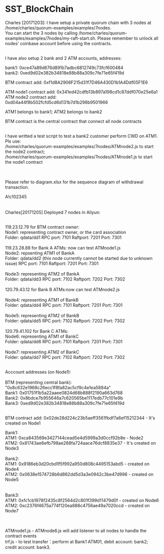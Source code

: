 # SST_BlockChain

Charles [20171203]: I have setup a private quorum chain with 3 nodes at /home/charles/quorum-examples/examples/7nodes. <br>
You can start the 3 nodes by calling /home/charles/quorum-examples/examples/7nodes/my-raft-start.sh. Please remember to unlock all nodes' coinbase account before using the contracts.
<br><br>

I have also setup 2 bank and 2 ATM accounts, addresses:<br>


bank1: 0xce47a89d676d891b7adbc6812749c73fcf600484<br>
bank2: 0xed9d02e382b34818e88b88a309c7fe71e65f419d<br>

BTM contract add: 0xf1d8A2906F215d31f7D46A430D1b1A4Ddf05F1E6<br>

ATM node1 contract add: 0x341ed42cdfb13b897a198cd1c87ddf070e25e6a1<br>
ATM node2 contract add: 0xd04a44f8b502fcfd5cd6d131b7d1b298b9501966<br>



ATM1 belongs to bank1; ATM2 belongs to bank2<br>



BTM contract is the central contract that connect all node contracts<br><br>

I have writted a test script to test a bank2 customer perform CWD on ATM1. Pls use:<br>
/home/charles/quorum-examples/examples/7nodes/ATMnode2.js to start the node2 contract;<br>
/home/charles/quorum-examples/examples/7nodes/ATMnode1.js to start the node1 contract<br>
<br><br>

Please refer to diagram.xlsx for the sequence diagram of withdrawal transaction.

A!c102345
<br><br><br>
Charles[20171205] Deployed 7 nodes in Aliyun:<br><br>

119.23.12.79 for BTM contract owner:<br>
Node1: representing contract owner, or the card association<br>
Folder: qdata/dd1
RPC port: 7101
Raftport: 7201
Port: 7301
<br><br>
119.23.28.88 for Bank A ATMs: now can test ATMnode1.js<br>
Node2: repsenting ATM1 of BankA<br>
Folder: qdata/dd2 (this node currently cannot be started due to unknown issue)
RPC port: 7101
Raftport: 7201
Port: 7301
<br><br>
Node3: representing ATM2 of BankA<br>
Folder: qdata/dd3
RPC port: 7102
Raftport: 7202
Port: 7302
<br><br>
120.79.43.12 for Bank B ATMs:now can test ATMnode2.js<br><br>
Node4: representing ATM1 of BankB<br>
Folder: qdata/dd4
RPC port: 7101
Raftport: 7201
Port: 7301
<br><br>
Node5: representing ATM2 of BankB<br>
Folder: qdata/dd5
RPC port: 7102
Raftport: 7202
Port: 7302
<br><br>
120.79.41.102 for Bank C ATMs:<br>
Node6: representing ATM1 of BankC<br>
Folder: qdata/dd6
RPC port: 7101
Raftport: 7201
Port: 7301
<br><br>
Node7: representing ATM2 of BankC<br>
Folder: qdata/dd7
RPC port: 7102
Raftport: 7202
Port: 7302
<br><br>

Acccount addresses (on Node1):<br><br>
BTM (representing central bank): "0x8c632e1968c26ecc1f8fa82ac5cf9c4e1ea5884a"<br>
Bank1: 0x01751f1b5a22aaee0824d68b888f2190a663d768<br>
Bank2: 0x8bdce7b955646a7c620565be1117edb77c101e9b<br>
Bank3: 0xed9d02e382b34818e88b88a309c7fe71e65f419d
<br><br>

BTM contract add: 0x02de28d224c23b5aeff3561fbdf7a6ef15212344 - It's created on Node1
<br>

Bank1:<br>
ATM1: 0xca843569e3427144cead5e4d5999a3d0ccf92b8e - Node2<br>
ATM2: 0x81743ae6efb798ae288fa724aace76dcf8835e37 - It's created on Node3<br>
<br>
Bank2:<br>
ATM1: 0x9186eb3d20cbd1f5f992a950d808c4495153abd5 - created on Node4<br>
ATM2: 0x0638e1574728b6d862dd5d3a3e0942c3be47d996 - created on Node5<br>
<br><br>
Bank3:<br>
ATM1: 0xfc1cb1978f2435c8f2564d2c801f399d11479d0f - created on Node6<br>
ATM2: 0xc2376f4675a774f120ea688c4756ae49a7020ccd - created on Node7<br>
<br><br>


ATMnode1.js - ATMnode6.js will add listener to all nodes to handle the contract events<br>
trf.js - to test transfer：perform at Bank1 ATM01, debit account: bank2; credit account: bank3.

